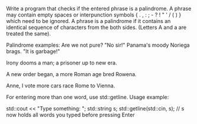 Write a program that checks if the entered phrase is a palindrome.
A phrase may contain empty spaces or interpunction symbols { . , : ; - ? ! " ' / ( ) }
which need to be ignored. A phrase is a palindrome if it contains an identical sequence
of characters from the both sides. (Letters A and a are treated the same).

Palindrome examples:
Are we not pure? "No sir!" Panama's moody Noriega brags. "It is garbage!"

Irony dooms a man; a prisoner up to new era.

A new order began, a more Roman age bred Rowena.

Anne, I vote more cars race Rome to Vienna.

For entering more than one word, use std::getline. Usage example:

std::cout << "Type something: ";
std::string s;
std::getline(std::cin, s); // s now holds all words you typed before pressing Enter
